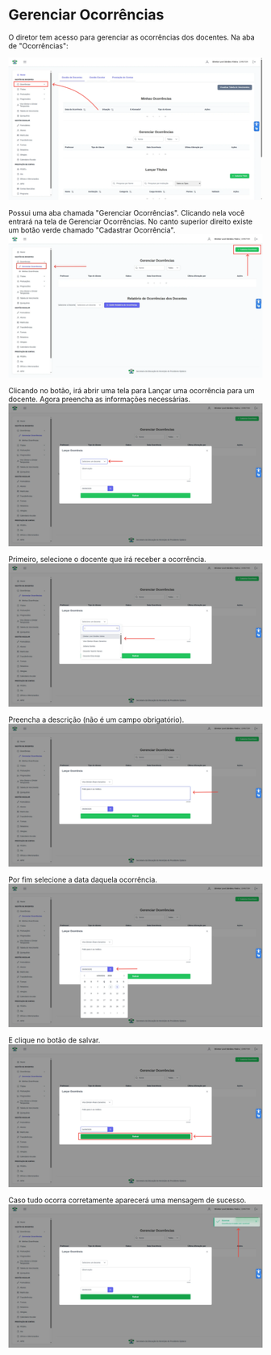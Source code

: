 # Gerenciar Ocorrências

O diretor tem acesso para gerenciar as ocorrências dos docentes. Na aba de "Ocorrências":

![Image 1](../img/gd/gerenciar-ocorrencias/1.png)

Possui uma aba chamada "Gerenciar Ocorrências". Clicando nela você entrará na tela de Gerenciar Ocorrências. No canto superior direito existe um 
botão verde chamado "Cadastrar Ocorrência". 
![Image 2](../img/gd/gerenciar-ocorrencias/2.png)

Clicando no botão, irá abrir uma tela para Lançar uma ocorrência para um docente. Agora preencha as informações necessárias.
![Image 3](../img/gd/gerenciar-ocorrencias/3.png)

Primeiro, selecione o docente que irá receber a ocorrência.
![Image 4](../img/gd/gerenciar-ocorrencias/4.png)

Preencha a descrição (não é um campo obrigatório).
![Image 5](../img/gd/gerenciar-ocorrencias/5.png)

Por fim selecione a data daquela ocorrência.
![Image 6](../img/gd/gerenciar-ocorrencias/6.png)

E clique no botão de salvar. 
![Image 7](../img/gd/gerenciar-ocorrencias/7.png)

Caso tudo ocorra corretamente aparecerá uma mensagem de sucesso. 
![Image 8](../img/gd/gerenciar-ocorrencias/8.png)